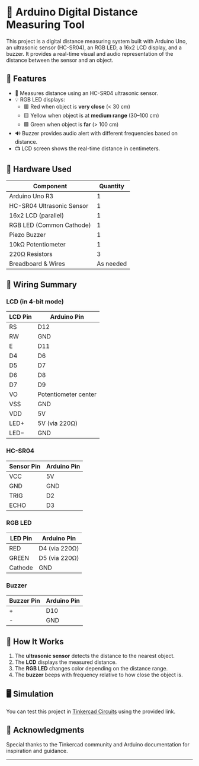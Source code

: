 # 📏 Arduino Digital Distance Measuring Tool

This project is a digital distance measuring system built with Arduino Uno, an ultrasonic sensor (HC-SR04), an RGB LED, a 16x2 LCD display, and a buzzer. It provides a real-time visual and audio representation of the distance between the sensor and an object.

## 🚀 Features

- 📡 Measures distance using an HC-SR04 ultrasonic sensor.
- 💡 RGB LED displays:
  - 🟥 Red when object is **very close** (< 30 cm)
  - 🟨 Yellow when object is at **medium range** (30–100 cm)
  - 🟩 Green when object is **far** (> 100 cm)
- 🔊 Buzzer provides audio alert with different frequencies based on distance.
- 📺 LCD screen shows the real-time distance in centimeters.

## 🧰 Hardware Used

| Component            | Quantity |
|---------------------|----------|
| Arduino Uno R3      | 1        |
| HC-SR04 Ultrasonic Sensor | 1        |
| 16x2 LCD (parallel) | 1        |
| RGB LED (Common Cathode) | 1        |
| Piezo Buzzer        | 1        |
| 10kΩ Potentiometer  | 1        |
| 220Ω Resistors      | 3        |
| Breadboard & Wires  | As needed |

## 🔌 Wiring Summary

### LCD (in 4-bit mode)

| LCD Pin | Arduino Pin |
|---------|-------------|
| RS      | D12         |
| RW      | GND         |
| E       | D11         |
| D4      | D6          |
| D5      | D7          |
| D6      | D8          |
| D7      | D9          |
| VO      | Potentiometer center |
| VSS     | GND         |
| VDD     | 5V          |
| LED+    | 5V (via 220Ω) |
| LED−    | GND         |

### HC-SR04

| Sensor Pin | Arduino Pin |
|------------|-------------|
| VCC        | 5V          |
| GND        | GND         |
| TRIG       | D2          |
| ECHO       | D3          |

### RGB LED

| LED Pin   | Arduino Pin |
|-----------|-------------|
| RED       | D4 (via 220Ω) |
| GREEN     | D5 (via 220Ω) |
| Cathode   | GND         |

### Buzzer

| Buzzer Pin | Arduino Pin |
|------------|-------------|
| +          | D10         |
| -          | GND         |

## 🧠 How It Works

1. The **ultrasonic sensor** detects the distance to the nearest object.
2. The **LCD** displays the measured distance.
3. The **RGB LED** changes color depending on the distance range.
4. The **buzzer** beeps with frequency relative to how close the object is.

## 🖥️ Simulation

You can test this project in [Tinkercad Circuits]([https://www.tinkercad.com/](https://www.tinkercad.com/things/8u9eFpkB14Y/editel?returnTo=%2Fdashboard&sharecode=FBCp8peBNO0uVE9HTSugmXdO7Nw_jP0k93XFGcYLJFU)) using the provided link.

## 🙌 Acknowledgments

Special thanks to the Tinkercad community and Arduino documentation for inspiration and guidance.

---

